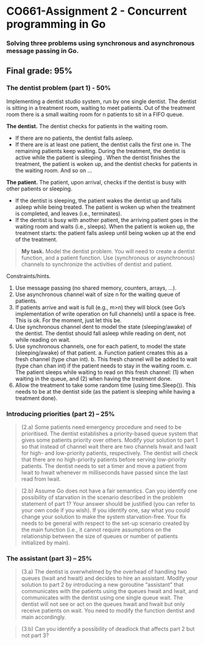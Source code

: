 # CO661-Assignment 2 - Concurrent programming in Go

### Solving three problems using synchronous and asynchronous message passing in Go.

## Final grade: 95%

### **The dentist problem (part 1) - 50%**

Implementing a dentist studio system, run by one single dentist. The dentist is sitting in a treatment room, waiting to meet patients. Out of the treatment room there is a small waiting room for n patients to sit in a FIFO queue.

**The dentist.** The dentist checks for patients in the waiting room.

- If there are no patients, the dentist falls asleep.
- If there are is at least one patient, the dentist calls the first one in. The remaining patients keep waiting. During the treatment, the dentist is active while the patient is sleeping . When the dentist finishes the treatment, the patient is woken up, and the dentist checks for patients in the waiting room. And so on …

**The patient.** The patient, upon arrival, checks if the dentist is busy with other patients or sleeping.

- If the dentist is sleeping, the patient wakes the dentist up and falls asleep while being treated. The patient is woken up when the treatment is completed, and leaves (i.e., terminates).
- If the dentist is busy with another patient, the arriving patient goes in the waiting room and waits (i.e., sleeps). When the patient is woken up, the treatment starts: the patient falls asleep until being woken up at the end of the treatment.

> **My task.** Model the dentist problem. You will need to create a dentist function, and a patient function. Use (synchronous or asynchronous) channels to synchronize the activities of dentist and patient.

Constraints/hints.

1. Use message passing (no shared memory, counters, arrays, …).
2. Use asynchronous channel wait of size n for the waiting queue of patients.
3. If patients arrive and wait is full (e.g., m>n) they will block (see Go’s implementation of write operation on full channels) until a space is free. This is ok. For the moment, just let this be.
4. Use synchronous channel dent to model the state (sleeping/awake) of the dentist. The dentist should fall asleep while reading on dent, not while reading on wait.
5. Use synchronous channels, one for each patient, to model the state (sleeping/awake) of that patient.
   a. Function patient creates this as a fresh channel (type chan int).
   b. This fresh channel will be added to wait (type chan chan int) if the patient needs to stay in the waiting room.
   c. The patient sleeps while waiting to read on this fresh channel: (1) when waiting in the queue, and (2) when having the treatment done.
6. Allow the treatment to take some random time (using time.Sleep()). This needs to be at the dentist side (as the patient is sleeping while having a treatment done).

### **Introducing priorities (part 2) – 25%**

> (2.a) Some patients need emergency procedure and need to be prioritised. The dentist establishes a priority-based queue system that gives some patients priority over others. Modify your solution to part 1 so that instead of channel wait there are two channels hwait and lwait for high- and low-priority patients, respectively.
> The dentist will check that there are no high-priority patients before serving low-priority patients.
> The dentist needs to set a timer and move a patient from lwait to hwait whenever m milliseconds have passed since the last read from lwait.

> (2.b) Assume Go does not have a fair semantics. Can you identify one possibility of starvation in the scenario described in the problem statement of part 1? Your answer should be justified (you can refer to your own code if you wish). If you identify one, say what you could change your solution to make the system starvation-free. Your fix needs to be general with respect to the set-up scenario created by the main function (i.e., it cannot require assumptions on the relationship between the size of queues or number of patients initialized by main).

### **The assistant (part 3) – 25%**

> (3.a) The dentist is overwhelmed by the overhead of handling two queues (lwait and hwait) and decides to hire an assistant. Modify your solution to part 2 by introducing a new goroutine “assistant” that communicates with the patients using the queues hwait and lwait, and communicates with the dentist using one single queue wait. The dentist will not see or act on the queues hwait and hwait but only receive patients on wait. You need to modify the function dentist and main accordingly.

> (3.b) Can you identify a possibility of deadlock that affects part 2 but not part 3?
